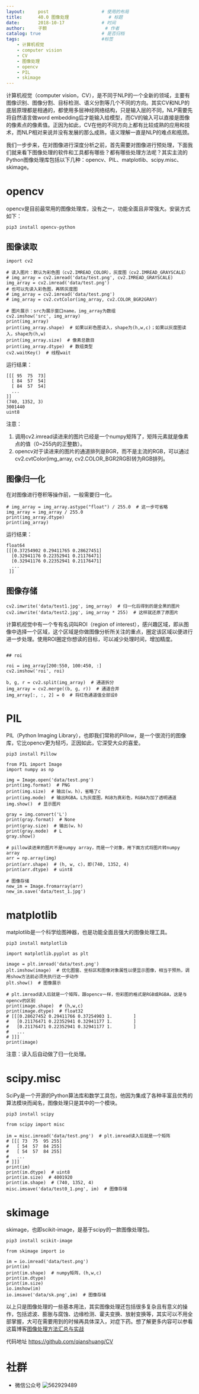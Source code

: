 ```yaml
---
layout:     post   				    # 使用的布局
title:      40.0 图像处理				# 标题 
date:       2018-10-17 				# 时间
author:     子颢 						# 作者
catalog: true 						# 是否归档
tags:								#标签
    - 计算机视觉
    - computer vision
    - CV
    - 图像处理
    - opencv
    - PIL
    - skimage
---
```


计算机视觉（computer vision，CV），是不同于NLP的一个全新的领域，主要有图像识别、图像分割、目标检测、语义分割等几个不同的方向。其实CV和NLP的底层原理都是相通的，都使用多层神经网络结构，只是输入层的不同，NLP需要先将自然语言做word embedding后才能输入给模型，而CV的输入可以直接是图像的像素点的像素值。正因为如此，CV在他的不同方向上都有比较成熟的应用和技术，而NLP相对来说并没有发展的那么成熟，语义理解一直是NLP的难点和瓶颈。

我们一步步来，在对图像进行深度分析之前，首先需要对图像进行预处理，下面我们就来看下图像处理的软件和工具都有哪些？都有哪些处理方法呢？其实主流的Python图像处理库包括以下几种：opencv、PIL、matplotlib、scipy.misc、skimage。

# opencv

opencv是目前最常用的图像处理库，没有之一，功能全面且非常强大。安装方式如下：
```
pip3 install opencv-python
```

## 图像读取

```
import cv2

# 读入图片：默认为彩色图（cv2.IMREAD_COLOR），灰度图（cv2.IMREAD_GRAYSCALE）
# img_array = cv2.imread('data/test.png', cv2.IMREAD_GRAYSCALE)
img_array = cv2.imread('data/test.png')
# 也可以先读入彩色图，再转灰度图
# img_array = cv2.imread('data/test.png')
# img_array = cv2.cvtColor(img_array, cv2.COLOR_BGR2GRAY)

# 图片展示：src为展示窗口name，img_array为数组
cv2.imshow('src', img_array)
print(img_array)
print(img_array.shape)  # 如果以彩色图读入，shape为(h,w,c)；如果以灰度图读入，shape为(h,w)
print(img_array.size)  # 像素总数目
print(img_array.dtype)  # 数组类型
cv2.waitKey()  # 线程wait
```
运行结果：
```
[[[ 95  75  73]
  [ 84  57  54]
  [ 84  57  54]
  ...
]]
(740, 1352, 3)
3001440
uint8
```
注意：
1. 调用cv2.imread读进来的图片已经是一个numpy矩阵了，矩阵元素就是像素点的值（0~255内的正整数）。
2. opencv对于读进来的图片的通道排列是BGR，而不是主流的RGB，可以通过cv2.cvtColor(img_array, cv2.COLOR_BGR2RGB)转为RGB排列。

## 图像归一化

在对图像进行卷积等操作前，一般需要归一化。
```
# img_array = img_array.astype("float") / 255.0  # 这一步可省略
img_array = img_array / 255.0
print(img_array.dtype)
print(img_array)
```
运行结果：
```
float64
[[[0.37254902 0.29411765 0.28627451]
  [0.32941176 0.22352941 0.21176471]
  [0.32941176 0.22352941 0.21176471]
  ...
 ]]
```

## 图像存储

```
cv2.imwrite('data/test1.jpg', img_array)  # 归一化后得到的是全黑的图片
cv2.imwrite('data/test2.jpg', img_array * 255)  # 这样就还原了原图片
```

计算机视觉中有一个专有名词叫ROI（region of interest），感兴趣区域，即从图像中选择一个区域，这个区域是你做图像分析所关注的重点，圈定该区域以便进行进一步处理。使用ROI圈定你想读的目标，可以减少处理时间，增加精度。
```

## roi

roi = img_array[200:550, 100:450, :]
cv2.imshow('roi', roi)

b, g, r = cv2.split(img_array)  # 通道拆分
img_array = cv2.merge((b, g, r))  # 通道合并
img_array[:, :, 2] = 0  # 将红色通道值全部设0
```

# PIL

PIL（Python Imaging Library），也即我们常称的Pillow，是一个很流行的图像库，它比opencv更为轻巧，正因如此，它深受大众的喜爱。
```
pip3 install Pillow
```
```
from PIL import Image
import numpy as np

img = Image.open('data/test.png')
print(img.format)  # PNG
print(img.size)  # 输出(w，h)，省略了c
print(img.mode)  # 输出RGBA。L为灰度图，RGB为真彩色，RGBA为加了透明通道
img.show()  # 显示图片

gray = img.convert('L')
print(gray.format)  # None
print(gray.size)  # 输出(w，h)
print(gray.mode)  # L
gray.show()

# pillow读进来的图片不是numpy array，而是一个对象，用下面方式将图片转numpy array
arr = np.array(img)
print(arr.shape)  # (h, w, c)，即(740, 1352, 4)
print(arr.dtype)  # uint8

# 图像存储
new_im = Image.fromarray(arr)
new_im.save('data/test_1.jpg')
```

# matplotlib

matplotlib是一个科学绘图神器，也是功能全面且强大的图像处理工具。
```
pip3 install matplotlib
```
```
import matplotlib.pyplot as plt

image = plt.imread('data/test.png')
plt.imshow(image)  # 优化图窗、坐标区和图像对象属性以便显示图像，相当于预热，调用show方法前必须先执行这一步动作
plt.show()  # 图像展示

# plt.imread读入后就是一个矩阵，跟opencv一样，但彩图的格式是RGB或RGBA，这是与opencv的区别
print(image.shape)  # (h,w,c)
print(image.dtype)  # float32
# [[[0.28627452 0.29411766 0.37254903 1.        ]
#   [0.21176471 0.22352941 0.32941177 1.        ]
#   [0.21176471 0.22352941 0.32941177 1.        ]
#   ...
# ]]]
print(image)
```
注意：读入后自动做了归一化处理。

# scipy.misc

SciPy是一个开源的Python算法库和数学工具包，他因为集成了各种丰富且优秀的算法模块而闻名，图像处理只是其中的一个模块。
```
pip3 install scipy
```
```
from scipy import misc

im = misc.imread('data/test.png')  # plt.imread读入后就是一个矩阵
# [[[ 73  75  95 255]
#   [ 54  57  84 255]
#   [ 54  57  84 255]
#   ...
# ]]]
print(im)
print(im.dtype)  # uint8
print(im.size)  # 4001920
print(im.shape)  # (740, 1352, 4)
misc.imsave('data/test0_1.png', im)  # 图像存储
```

# skimage

skimage，也即scikit-image，是基于scipy的一款图像处理包。
```
pip3 install scikit-image
```
```
from skimage import io

im = io.imread('data/test.png')
print(im)
print(im.shape)  # numpy矩阵，(h,w,c)
print(im.dtype)
print(im.size)
io.imshow(im)
io.imsave('data/sk.png',im)  # 图像存储
```

以上只是图像处理的一些基本用法，其实图像处理还包括很多复杂且有意义的操作，包括滤波、膨胀与腐蚀、边缘检测、霍夫变换、放射变换等，其实可以不用全部掌握，大可在需要用到的时候再具体深入，对症下药。想了解更多内容可以参看这篇博客<a href="https://www.cnblogs.com/skyfsm/default.html?page=5" target="_blank">图像处理方法汇总与实战</a>

代码地址 <a href="https://github.com/qianshuang/CV" target="_blank">https://github.com/qianshuang/CV</a>

# 社群

- 微信公众号
	![562929489](/img/wxgzh_ewm.png)